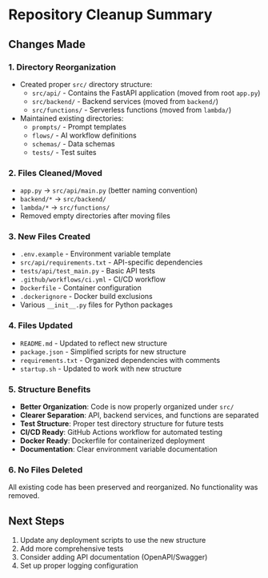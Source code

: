 # Repository Cleanup Summary

## Changes Made

### 1. Directory Reorganization
- Created proper `src/` directory structure:
  - `src/api/` - Contains the FastAPI application (moved from root `app.py`)
  - `src/backend/` - Backend services (moved from `backend/`)
  - `src/functions/` - Serverless functions (moved from `lambda/`)
- Maintained existing directories:
  - `prompts/` - Prompt templates
  - `flows/` - AI workflow definitions
  - `schemas/` - Data schemas
  - `tests/` - Test suites

### 2. Files Cleaned/Moved
- `app.py` → `src/api/main.py` (better naming convention)
- `backend/*` → `src/backend/`
- `lambda/*` → `src/functions/`
- Removed empty directories after moving files

### 3. New Files Created
- `.env.example` - Environment variable template
- `src/api/requirements.txt` - API-specific dependencies
- `tests/api/test_main.py` - Basic API tests
- `.github/workflows/ci.yml` - CI/CD workflow
- `Dockerfile` - Container configuration
- `.dockerignore` - Docker build exclusions
- Various `__init__.py` files for Python packages

### 4. Files Updated
- `README.md` - Updated to reflect new structure
- `package.json` - Simplified scripts for new structure
- `requirements.txt` - Organized dependencies with comments
- `startup.sh` - Updated to work with new structure

### 5. Structure Benefits
- **Better Organization**: Code is now properly organized under `src/`
- **Clearer Separation**: API, backend services, and functions are separated
- **Test Structure**: Proper test directory structure for future tests
- **CI/CD Ready**: GitHub Actions workflow for automated testing
- **Docker Ready**: Dockerfile for containerized deployment
- **Documentation**: Clear environment variable documentation

### 6. No Files Deleted
All existing code has been preserved and reorganized. No functionality was removed.

## Next Steps
1. Update any deployment scripts to use the new structure
2. Add more comprehensive tests
3. Consider adding API documentation (OpenAPI/Swagger)
4. Set up proper logging configuration